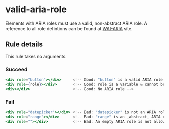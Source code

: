 # valid-aria-role

Elements with ARIA roles must use a valid, non-abstract ARIA role. A reference to all role defintions can be found at [WAI-ARIA](https://www.w3.org/TR/wai-aria/roles#role_definitions) site.

## Rule details

This rule takes no arguments.

### Succeed
```jsx
<div role="button"></div>     <!-- Good: "button" is a valid ARIA role -->
<div role={role}></div>       <!-- Good: role is a variable & cannot be determined until runtime. -->
<div></div>                   <!-- Good: No ARIA role -->
```

### Fail

```jsx
<div role="datepicker"></div> <!-- Bad: "datepicker" is not an ARIA role -->
<div role="range"></div>      <!-- Bad: "range" is an _abstract_ ARIA role -->
<div role=""></div>           <!-- Bad: An empty ARIA role is not allowed -->
```
